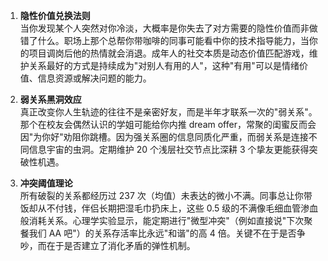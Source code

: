1. **隐性价值兑换法则**  
当你发现某个人突然对你冷淡，大概率是你失去了对方需要的隐性价值而非做错了什么。职场上那个总帮你带咖啡的同事可能看中你的技术指导能力，当你的项目调岗后他的热情就会消退。成年人的社交本质是动态价值匹配游戏，维护关系最好的方式是持续成为"对别人有用的人"，这种"有用"可以是情绪价值、信息资源或解决问题的能力。

2. **弱关系黑洞效应**  
真正改变你人生轨迹的往往不是亲密好友，而是半年才联系一次的"弱关系"。那个在校友会偶然认识的学姐可能给你内推 dream offer，常聚的闺蜜反而会因"为你好"劝阻你跳槽。因为强关系圈的信息同质化严重，而弱关系是连接不同信息宇宙的虫洞。定期维护 20 个浅层社交节点比深耕 3 个挚友更能获得突破性机遇。

3. **冲突阈值理论**  
所有破裂的关系都经历过 237 次（均值）未表达的微小不满。同事总让你带饭却从不付钱，伴侣长期把湿毛巾扔床上，这些 0.5 级的不满像毛细血管渗血般消耗关系。心理学实验显示，能定期进行"微型冲突"（例如直接说"下次聚餐我们 AA 吧"）的关系存活率比永远"和谐"的高 4 倍。关键不在于是否争吵，而在于是否建立了消化矛盾的弹性机制。
